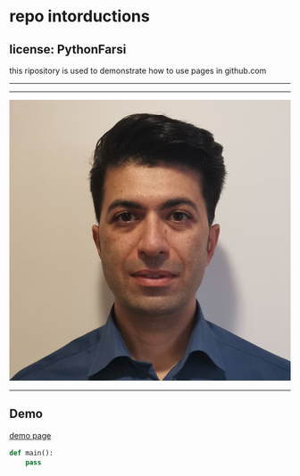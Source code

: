 # repo intorductions
## license: PythonFarsi 
this ripository is used to demonstrate how to use pages in github.com

---
***
![alt text](./images/mohsen.jpg)
___

## Demo
[demo page](https://pythonfarsi.github.io/profile-card)

``` python
def main():
    pass
```